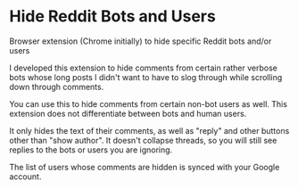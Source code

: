 # Hide Reddit Bots and Users

Browser extension (Chrome initially) to hide specific Reddit bots and/or users

I developed this extension to hide comments from certain rather
verbose bots whose long posts I didn't want to have to slog through
while scrolling down through comments.

You can use this to hide comments from certain non-bot users as well.
This extension does not differentiate between bots and human users.

It only hides the text of their comments, as well as "reply" and other
buttons other than "show author".  It doesn't collapse threads, so you
will still see replies to the bots or users you are ignoring.

The list of users whose comments are hidden is synced with your Google
account.
